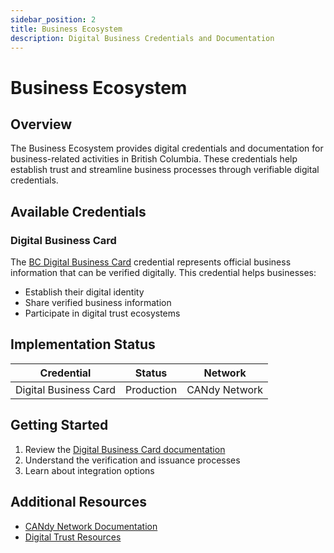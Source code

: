 ```yaml
---
sidebar_position: 2
title: Business Ecosystem
description: Digital Business Credentials and Documentation
---
```


# Business Ecosystem

## Overview

The Business Ecosystem provides digital credentials and documentation for business-related activities in British Columbia. These credentials help establish trust and streamline business processes through verifiable digital credentials.

## Available Credentials

### Digital Business Card
The [BC Digital Business Card](./digital-business-card-v1.md) credential represents official business information that can be verified digitally. This credential helps businesses:

- Establish their digital identity
- Share verified business information
- Participate in digital trust ecosystems

## Implementation Status

| Credential | Status | Network |
|------------|---------|----------|
| Digital Business Card | Production | CANdy Network |

## Getting Started

1. Review the [Digital Business Card documentation](./digital-business-card-v1.md)
2. Understand the verification and issuance processes
3. Learn about integration options

## Additional Resources

- [CANdy Network Documentation](https://candyscan.idlab.org/)
- [Digital Trust Resources](https://digital.gov.bc.ca/digital-trust)
